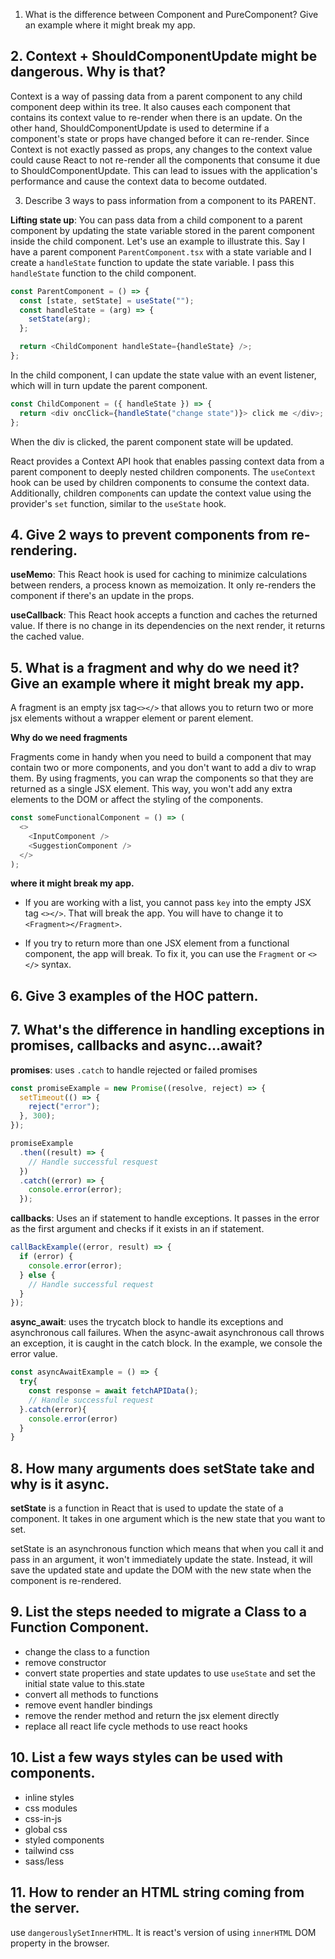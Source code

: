 1. What is the difference between Component and PureComponent? Give an example where it might break my app.



## 2. Context + ShouldComponentUpdate might be dangerous. Why is that?

Context is a way of passing data from a parent component to any child component deep within its tree. It also causes each component that contains its context value to re-render when there is an update. On the other hand, ShouldComponentUpdate is used to determine if a component's state or props have changed before it can re-render. Since Context is not exactly passed as props, any changes to the context value could cause React to not re-render all the components that consume it due to ShouldComponentUpdate. This can lead to issues with the application's performance and cause the context data to become outdated.

3. Describe 3 ways to pass information from a component to its PARENT.

**Lifting state up**: You can pass data from a child component to a parent component by updating the state variable stored in the parent component inside the child component.
Let's use an example to illustrate this. Say I have a parent component `ParentComponent.tsx` with a state variable and I create a `handleState` function to update the state variable. I pass this `handleState` function to the child component.

```javascript
const ParentComponent = () => {
  const [state, setState] = useState("");
  const handleState = (arg) => {
    setState(arg);
  };

  return <ChildComponent handleState={handleState} />;
};
```

In the child component, I can update the state value with an event listener, which will in turn update the parent component.

```javascript
const ChildComponent = ({ handleState }) => {
  return <div oncClick={handleState("change state")}> click me </div>;
};
```

When the div is clicked, the parent component state will be updated.

React provides a Context API hook that enables passing context data from a parent component to deeply nested children components. The `useContext` hook can be used by children components to consume the context data. Additionally, children comp`one`nts can update the context value using the provider's `set` function, similar to the `useState` hook.


## 4. Give 2 ways to prevent components from re-rendering.

**useMemo**: This React hook is used for caching to minimize calculations between renders, a process known as memoization. It only re-renders the component if there's an update in the props.

**useCallback**: This React hook accepts a function and caches the returned value. If there is no change in its dependencies on the next render, it returns the cached value.

## 5. What is a fragment and why do we need it? Give an example where it might break my app.

A fragment is an empty jsx tag`<></>` that allows you to return two or more jsx elements without a wrapper element or parent element.

**Why do we need fragments**

Fragments come in handy when you need to build a component that may contain two or more components, and you don't want to add a div to wrap them. By using fragments, you can wrap the components so that they are returned as a single JSX element. This way, you won't add any extra elements to the DOM or affect the styling of the components.

```javascript
const someFunctionalComponent = () => (
  <>
    <InputComponent />
    <SuggestionComponent />
  </>
);
```

**where it might break my app.**

- If you are working with a list, you cannot pass `key` into the empty JSX tag `<></>`. That will break the app. You will have to change it to `<Fragment></Fragment>`.

- If you try to return more than one JSX element from a functional component, the app will break. To fix it, you can use the `Fragment` or `<></>` syntax.

## 6. Give 3 examples of the HOC pattern.


## 7. What's the difference in handling exceptions in promises, callbacks and async…await?

**promises**: uses `.catch` to handle rejected or failed promises

```javascript
const promiseExample = new Promise((resolve, reject) => {
  setTimeout(() => {
    reject("error");
  }, 300);
});

promiseExample
  .then((result) => {
    // Handle successful resquest
  })
  .catch((error) => {
    console.error(error);
  });
```

**callbacks**: Uses an if statement to handle exceptions. It passes in the error as the first argument and checks if it exists in an if statement.

```javascript
callBackExample((error, result) => {
  if (error) {
    console.error(error);
  } else {
    // Handle successful request
  }
});
```

**async_await**: uses the trycatch block to handle its exceptions and asynchronous call failures. When the async-await asynchronous call throws an exception, it is caught in the catch block. In the example, we console the error value.

```javascript
const asyncAwaitExample = () => {
  try{
    const response = await fetchAPIData();
    // Handle successful request
  }.catch(error){
    console.error(error)
  }
}

```

## 8. How many arguments does setState take and why is it async.

**setState** is a function in React that is used to update the state of a component. It takes in one argument which is the new state that you want to set.

setState is an asynchronous function which means that when you call it and pass in an argument, it won't immediately update the state. Instead, it will save the updated state and update the DOM with the new state when the component is re-rendered.

## 9. List the steps needed to migrate a Class to a Function Component.

- change the class to a function
- remove constructor
- convert state properties and state updates to use `useState` and set the initial state value to this.state
- convert all methods to functions
- remove event handler bindings
- remove the render method and return the jsx element directly
- replace all react life cycle methods to use react hooks

## 10. List a few ways styles can be used with components.

- inline styles
- css modules
- css-in-js
- global css
- styled components
- tailwind css
- sass/less

## 11. How to render an HTML string coming from the server.

use `dangerouslySetInnerHTML`. It is react's version of using `innerHTML` DOM property in the browser.
